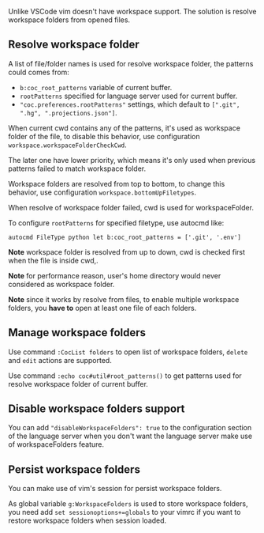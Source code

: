 Unlike VSCode vim doesn't have workspace support. The solution is resolve workspace folders from opened files.

## Resolve workspace folder

A list of file/folder names is used for resolve workspace folder, the patterns could comes from:

* `b:coc_root_patterns` variable of current buffer.
* `rootPatterns` specified for language server used for current buffer.
* `"coc.preferences.rootPatterns"` settings, which default to `[".git", ".hg", ".projections.json"]`.

When current cwd contains any of the patterns, it's used as workspace folder of the file, to disable this behavior, use configuration `workspace.workspaceFolderCheckCwd`.

The later one have lower priority, which means it's only used when previous patterns failed to match workspace folder.

Workspace folders are resolved from top to bottom, to change this behavior, use configuration `workspace.bottomUpFiletypes`.

When resolve of workspace folder failed, cwd is used for workspaceFolder.

To configure `rootPatterns` for specified filetype, use autocmd like:

``` vim
autocmd FileType python let b:coc_root_patterns = ['.git', '.env']
``` 

**Note** workspace folder is resolved from up to down, cwd is checked first when the file is inside cwd,. 

**Note** for performance reason, user's home directory would never considered as workspace folder.

**Note** since it works by resolve from files, to enable multiple workspace folders, you **have to** open at least one file of each folders.

## Manage workspace folders

Use command `:CocList folders` to open list of workspace folders, `delete` and `edit` actions are supported.

Use command `:echo coc#util#root_patterns()` to get patterns used for resolve workspace folder of current buffer.

## Disable workspace folders support

You can add `"disableWorkspaceFolders": true` to the configuration section of the language server when you don't want the language server make use of workspaceFolders feature.

## Persist workspace folders

You can make use of vim's session for persist workspace folders.

As global variable `g:WorkspaceFolders` is used to store workspace folders, you need add `set sessionoptions+=globals` to your vimrc if you want to restore workspace folders when session loaded.
